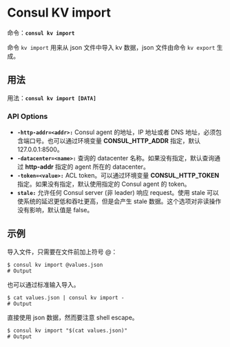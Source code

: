 # Consul KV import
命令：**`consul kv import`**

命令 `kv import` 用来从 json 文件中导入 kv 数据，json 文件由命令 `kv export` 生成。

## 用法
用法：**`consul kv import [DATA]`**

### API Options
* **`-http-addr=<addr>:`** Consul agent 的地址，IP 地址或者 DNS 地址，必须包含端口号。也可以通过环境变量 **CONSUL_HTTP_ADDR** 指定，默认 127.0.0.1:8500。
* **`-datacenter=<name>:`** 查询的 datacenter 名称。如果没有指定，默认查询通过 **http-addr** 指定的 agent 所在的 datacenter。
* **`-token=<value>:`** ACL token。可以通过环境变量 **CONSUL_HTTP_TOKEN** 指定。如果没有指定，默认使用指定的 Consul agent 的 token。
* **`stale:`** 允许任何 Consul server (非 leader) 响应 request。使用 stale 可以使系统的延迟更低和吞吐更高，但是会产生 stale 数据。这个选项对非读操作没有影响，默认值是 false。

## 示例
导入文件，只需要在文件前加上符号 @：
```text
$ consul kv import @values.json
# Output
```

也可以通过标准输入导入。
```text
$ cat values.json | consul kv import -
# Output
```

直接使用 json 数据，然而要注意 shell escape。
```text
$ consul kv import "$(cat values.json)"
# Output
```